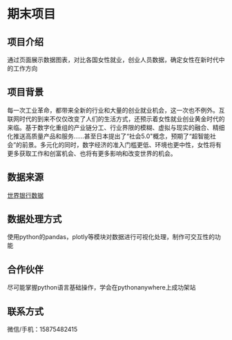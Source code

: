 # 期末项目

## 项目介绍
通过页面展示数据图表，对比各国女性就业，创业人员数据，确定女性在新时代中的工作方向
## 项目背景
每一次工业革命，都带来全新的行业和大量的创业就业机会，这一次也不例外。互联网时代的到来不仅仅改变了人们的生活方式，还预示着女性就业创业黄金时代的来临。基于数字化重组的产业链分工、行业界限的模糊、虚拟与现实的融合、精细化推送高质量产品和服务……甚至日本提出了“社会5.0"概念，预期了“超智能社会”的前景。多元化的同时，数字经济的准入门槛更低、环境也更中性，女性将有更多获取工作和创富机会、也将有更多影响和改变世界的机会。
## 数据来源
[世界银行数据](https://data.worldbank.org.cn/indicator)
## 数据处理方式
使用python的pandas，plotly等模块对数据进行可视化处理，制作可交互性的功能
## 合作伙伴
尽可能掌握python语言基础操作，学会在pythonanywhere上成功架站
## 联系方式
微信/手机：15875482415
